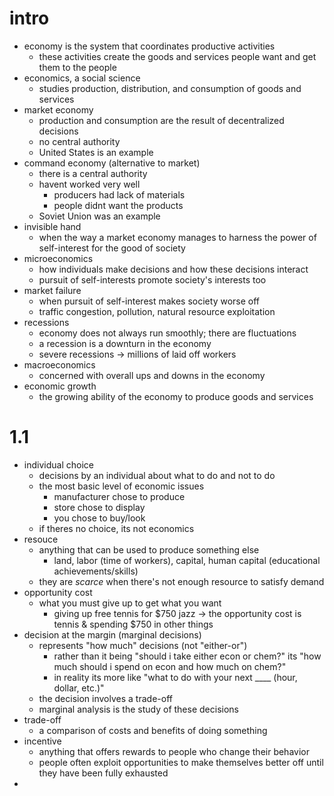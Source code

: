 # intro
* economy is the system that coordinates productive activities
	* these activities create the goods and services people want and get them to the people
* economics, a social science
	* studies production, distribution, and consumption of goods and services
* market economy
	* production and consumption are the result of decentralized decisions
	* no central authority
	* United States is an example
* command economy (alternative to market)
	* there is a central authority
	* havent worked very well
		* producers had lack of materials
		* people didnt want the products
	* Soviet Union was an example
* invisible hand
	* when the way a market economy manages to harness the power of self-interest for the good of society
* microeconomics
	* how individuals make decisions and how these decisions interact
	* pursuit of self-interests promote society's interests too 
* market failure
	* when pursuit of self-interest makes society worse off
	* traffic congestion, pollution, natural resource exploitation
* recessions
	* economy does not always run smoothly; there are fluctuations
	* a recession is a downturn in the economy
	* severe recessions -> millions of laid off workers
* macroeconomics
	* concerned with overall ups and downs in the economy
* economic growth
	* the growing ability of the economy to produce goods and services
# 1.1
* individual choice
	* decisions by an individual about what to do and not to do
	* the most basic level of economic issues
		* manufacturer chose to produce
		* store chose to display
		* you chose to buy/look
	* if theres no choice, its not economics
* resouce
	* anything that can be used to produce something else
		* land, labor (time of workers), capital, human capital (educational achievements/skills)
	* they are *scarce* when there's not enough resource to satisfy demand
* opportunity cost
	* what you must give up to get what you want
		* giving up free tennis for $750 jazz -> the opportunity cost is tennis & spending $750 in other things
* decision at the margin (marginal decisions)
	* represents "how much" decisions (not "either-or")
		* rather than it being "should i take either econ or chem?" its "how much should i spend on econ and how much on chem?"
		* in reality its more like "what to do with your next \_\_\_\_ (hour, dollar, etc.)"
	* the decision involves a trade-off
	* marginal analysis is the study of these decisions
* trade-off
	* a comparison of costs and benefits of doing something
* incentive
	* anything that offers rewards to people who change their behavior
	* people often exploit opportunities to make themselves better off until they have been fully exhausted
* 